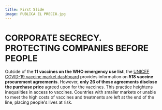 ```yaml
---
title: First Slide
image: PUBLICA EL PRECIO.jpg
---
```


# CORPORATE SECRECY. PROTECTING COMPANIES BEFORE PEOPLE

Outside of the **11 vaccines on the WHO emergency use list**, the [UNICEF COVID-19 vaccine market dashboard](https://www.unicef.org/supply/covid-19-market-dashboard) provides information on **518 vaccine procurement agreements**. However, **only 26 of these agreements disclose the purchase price** agreed upon for the vaccines. This practice heightens inequalities in access to vaccines. Countries with smaller markets or unable to meet the high costs of vaccines and treatments are left at the end of the line, placing people's lives at risk.
